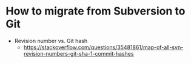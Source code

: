 # How to migrate from Subversion to Git

- Revision number vs. Git hash 
    - https://stackoverflow.com/questions/35481861/map-of-all-svn-revision-numbers-git-sha-1-commit-hashes
